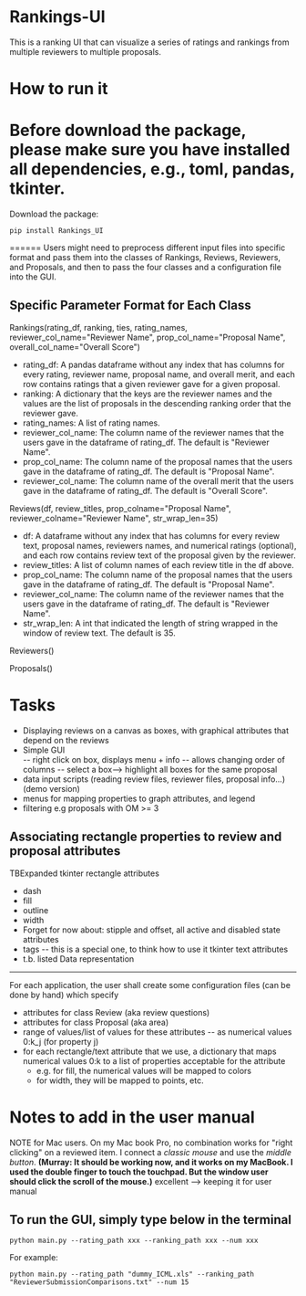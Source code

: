 # Rankings-UI

This is a ranking UI that can visualize a series of ratings and rankings from multiple reviewers to multiple proposals. 

How to run it
======
Before download the package, please make sure you have installed all dependencies, e.g., toml, pandas, tkinter.
======
Download the package:
```
pip install Rankings_UI
```
======
Users might need to preprocess different input files into specific format and pass them into the classes of Rankings, Reviews, Reviewers, and Proposals, and then to pass the four classes and a configuration file into the GUI.

Specific Parameter Format for Each Class
------
Rankings(rating_df, ranking, ties, rating_names, reviewer_col_name="Reviewer Name", prop_col_name="Proposal Name", overall_col_name="Overall Score")
  - rating_df: A pandas dataframe without any index that has columns for every rating, reviewer name, proposal name, and overall merit, and each row contains ratings that a given reviewer gave for a given proposal. 
  - ranking: A dictionary that the keys are the reviewer names and the values are the list of proposals in the descending ranking order that the reviewer gave.
  - rating_names: A list of rating names.
  - reviewer_col_name: The column name of the reviewer names that the users gave in the dataframe of rating_df. The default is "Reviewer Name".
  - prop_col_name: The column name of the proposal names that the users gave in the dataframe of rating_df. The default is "Proposal Name".
  - reviewer_col_name: The column name of the overall merit that the users gave in the dataframe of rating_df. The default is "Overall Score".

Reviews(df, review_titles, prop_colname="Proposal Name", reviewer_colname="Reviewer Name", str_wrap_len=35)
  - df: A dataframe without any index that has columns for every review text, proposal names, reviewers names, and numerical ratings (optional), and each row contains review text of the proposal given by the reviewer.
  - review_titles: A list of column names of each review title in the df above.
  - prop_col_name: The column name of the proposal names that the users gave in the dataframe of rating_df. The default is "Proposal Name".
  - reviewer_col_name: The column name of the reviewer names that the users gave in the dataframe of rating_df. The default is "Reviewer Name".
  - str_wrap_len: A int that indicated the length of string wrapped in the window of review text. The default is 35.

Reviewers()

Proposals()

Tasks
======
* Displaying reviews on a canvas as boxes, with graphical attributes that depend on the reviews 
* Simple GUI  
  -- right click on box, displays menu + info
  -- allows changing order of columns
  -- select a box--> highlight all boxes for the same proposal
* data input scripts (reading review files, reviewer files, proposal info...)  (demo version)
* menus for mapping properties to graph attributes, and legend 
* filtering e.g proposals with OM >= 3


Associating rectangle properties to review and proposal attributes
--------------------------------------------------------------------
TBExpanded
tkinter rectangle attributes
* dash
* fill
* outline
* width
* Forget for now about: stipple and offset, all active and disabled state attributes
* tags -- this is a special one, to think how to use it
tkinter text attributes
 * t.b. listed
 Data representation
 ---------------------
 For each application, the user shall create some configuration files (can be done by hand) which specify
 * attributes for class Review (aka review questions)
 * attributes for class Proposal (aka area)
 * range of values/list of values for these attributes -- as numerical values 0:k_j (for property j)
 * for each rectangle/text attribute that we use, a dictionary that maps numerical values 0:k to a list of properties acceptable for the attribute
    - e.g. for fill, the numerical values will be mapped to colors
    - for width, they will be mapped to points, etc.

Notes to add in the user manual
================================
NOTE for Mac users. On my Mac book Pro, no combination works for "right clicking" on a reviewed item. I connect a _classic mouse_ and use the _middle button_. **(Murray: It should be working now, and it works on my MacBook. I used the double finger to touch the touchpad. But the window user should click the scroll of the mouse.)** excellent --> keeping it for user manual

## To run the GUI, simply type below in the terminal
```
python main.py --rating_path xxx --ranking_path xxx --num xxx
```

For example:
```
python main.py --rating_path "dummy_ICML.xls" --ranking_path "ReviewerSubmissionComparisons.txt" --num 15
```

